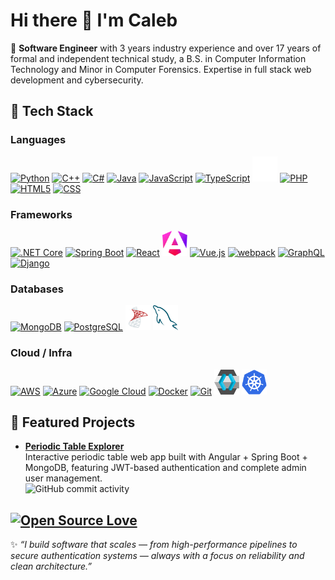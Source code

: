 # Hi there 👋 I'm Caleb

🚀 **Software Engineer** with 3 years industry experience and over 17 years of formal and independent technical study, a B.S. in Computer Information Technology and Minor in Computer Forensics. Expertise in full stack web development and cybersecurity.

## 🔧 Tech Stack

### Languages

  <section>
      <a href="https://www.python.org/"><img src="https://cdn.jsdelivr.net/gh/devicons/devicon/icons/python/python-original.svg" alt="Python" width="40" height="40"/></a>
      <a href="https://cplusplus.com/info/description/"><img src="https://raw.githubusercontent.com/devicons/devicon/refs/tags/v2.17.0/icons/cplusplus/cplusplus-original.svg" alt="C++" width="40" height="40"/></a>
      <a href="https://dotnet.microsoft.com/en-us/languages/csharp"><img src="https://cdn.jsdelivr.net/gh/devicons/devicon/icons/csharp/csharp-original.svg" alt="C#" width="40" height="40"/></a>
      <a href="https://www.java.com/en/"><img src="https://cdn.jsdelivr.net/gh/devicons/devicon/icons/java/java-original.svg" alt="Java" width="40" height="40"/></a>
      <a href="https://developer.mozilla.org/en-US/docs/Web/JavaScript"><img src="https://cdn.jsdelivr.net/gh/devicons/devicon/icons/javascript/javascript-original.svg" alt="JavaScript" width="40" height="40"/></a>
      <a href="https://www.typescriptlang.org/"><img src="https://cdn.jsdelivr.net/gh/devicons/devicon/icons/typescript/typescript-original.svg" alt="TypeScript" width="40" height="40"/></a>
      <a href="https://www.rust-lang.org/"><img src="assets/rust_dark.svg" alt="Rust" width="40" height="40"/></a>
      <a href="https://www.php.net/"><img src="https://raw.githubusercontent.com/devicons/devicon/refs/tags/v2.17.0/icons/php/php-original.svg" alt="PHP" width="40" height="40"/></a>
      <a href="https://www.w3docs.com/learn-html/html5-introduction.html"><img src="https://raw.githubusercontent.com/devicons/devicon/refs/tags/v2.17.0/icons/html5/html5-original.svg" alt="HTML5" width="40" height="40"/></a>
      <a href="https://developer.mozilla.org/en-US/docs/Web/CSS"><img src="https://raw.githubusercontent.com/devicons/devicon/refs/tags/v2.17.0/icons/css3/css3-original.svg" alt="CSS" width="40" height="40"/></a>
  </section>

### Frameworks

  <section>
      <a href="https://dotnet.microsoft.com/en-us/"><img src="https://cdn.jsdelivr.net/gh/devicons/devicon/icons/dotnetcore/dotnetcore-original.svg" alt=".NET Core" width="40" height="40"/></a>
      <a href="https://spring.io/projects/spring-boot"><img src="https://cdn.jsdelivr.net/gh/devicons/devicon/icons/spring/spring-original.svg" alt="Spring Boot" width="40" height="40"/></a>
      <a href="https://react.dev/"><img src="https://cdn.jsdelivr.net/gh/devicons/devicon/icons/react/react-original.svg" alt="React" width="40" height="40"/></a>
      <a href="https://angular.dev/"><img src="assets/angular.svg" alt="Angular" width="40" height="40"/></a>
      <a href="https://vuejs.org/"><img src="https://cdn.jsdelivr.net/gh/devicons/devicon/icons/vuejs/vuejs-original.svg" alt="Vue.js" width="40" height="40"/></a>
      <a href="https://webpack.js.org"><img src="https://raw.githubusercontent.com/devicons/devicon/refs/tags/v2.17.0/icons/webpack/webpack-original.svg" alt="webpack" width="40" height="40"/></a>
      <a href="https://graphql.org/"><img src="https://raw.githubusercontent.com/devicons/devicon/refs/tags/v2.17.0/icons/graphql/graphql-plain-wordmark.svg" alt="GraphQL" width="40" height="40"/></a>
      <a href="https://www.djangoproject.com/">
        <img src="https://raw.githubusercontent.com/devicons/devicon/refs/tags/v2.17.0/icons/django/django-plain.svg" alt="Django" width="40" height="40" >
      </a>
  </section>

### Databases

  <section>
      <a href="https://www.mongodb.com/"><img src="https://cdn.jsdelivr.net/gh/devicons/devicon/icons/mongodb/mongodb-original.svg" alt="MongoDB" width="40" height="40"/></a>
      <a href="https://www.postgresql.org/"><img src="https://cdn.jsdelivr.net/gh/devicons/devicon/icons/postgresql/postgresql-original.svg" alt="PostgreSQL" width="40" height="40"/></a>
      <a href="https://www.microsoft.com/en-us/sql-server/"><img src="assets/sql-server.svg" alt="SQL Server" width="40" height="40"/></a>
      <a href="https://www.mysql.com/"><img src="assets/mysql.svg" alt="MySQL" width="40" height="40"/></a>
  </section>

### Cloud / Infra

  <section>
      <a href="https://aws.amazon.com/"><img src="https://raw.githubusercontent.com/devicons/devicon/refs/tags/v2.17.0/icons/amazonwebservices/amazonwebservices-original-wordmark.svg" alt="AWS" width="40" height="40"/></a>
        <a href="https://azure.microsoft.com/en-us/"><img src="https://raw.githubusercontent.com/devicons/devicon/refs/tags/v2.17.0/icons/azure/azure-original.svg" alt="Azure" width="40" height="40"/></a>
      <a href="https://cloud.google.com/"><img src="https://raw.githubusercontent.com/devicons/devicon/refs/tags/v2.17.0/icons/googlecloud/googlecloud-original.svg" alt="Google Cloud" width="40" height="40"/></a>
        <a href="https://www.docker.com/"><img src="https://cdn.jsdelivr.net/gh/devicons/devicon/icons/docker/docker-original.svg" alt="Docker" width="40" height="40"/></a>
      <a href="https://git-scm.com/"><img src="https://cdn.jsdelivr.net/gh/devicons/devicon/icons/git/git-original.svg" alt="Git" width="40" height="40"/></a>
      <a href="https://www.keycloak.org/"><img src="assets/keycloak.svg" alt="Git" width="40" height="40"/></a>
      <a href="https://kubernetes.io/"><img src="assets/kubernetes.svg" alt="Kubernetes" width="40" height="40"/></a>
  </section>

## 📌 Featured Projects

- **[Periodic Table Explorer](https://github.com/calebd-anderson/open-chemistry-lab-backend)**  
  Interactive periodic table web app built with Angular + Spring Boot + MongoDB, featuring JWT-based authentication and complete admin user management.  
  ![GitHub commit activity](https://img.shields.io/github/commit-activity/t/calebd-anderson/open-chemistry-lab-backend)

## [![Open Source Love](https://badges.frapsoft.com/os/v1/open-source.svg?v=103)](https://github.com/pulls?q=is%3Apr+author%3Acalebd-anderson+is%3Aclosed)

✨ _“I build software that scales — from high-performance pipelines to secure authentication systems — always with a focus on reliability and clean architecture.”_
